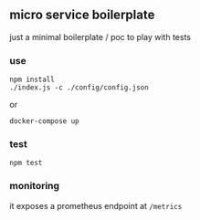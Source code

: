 ## micro service boilerplate

just a minimal boilerplate / poc to play with tests


### use

```
npm install
./index.js -c ./config/config.json
```
 or 

```
docker-compose up
```
### test

```
npm test
```

### monitoring 

it exposes a prometheus endpoint at `/metrics`